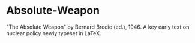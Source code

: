 # Absolute-Weapon
"The Absolute Weapon" by Bernard Brodie (ed.), 1946.  A key early text on nuclear policy newly typeset in LaTeX.
